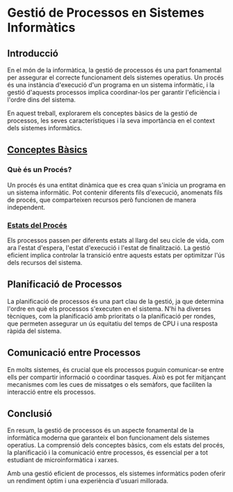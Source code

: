 # Gestió de Processos en Sistemes Informàtics

## Introducció

En el món de la informàtica, la gestió de processos és una part fonamental per assegurar el correcte funcionament dels sistemes operatius. Un procés és una instància d'execució d'un programa en un sistema informàtic, i la gestió d'aquests processos implica coordinar-los per garantir l'eficiència i l'ordre dins del sistema.

En aquest treball, explorarem els conceptes bàsics de la gestió de processos, les seves característiques i la seva importància en el context dels sistemes informàtics.

## [Conceptes Bàsics](/02_Conceptes_Bàsics)

### Què és un Procés?

Un procés és una entitat dinàmica que es crea quan s'inicia un programa en un sistema informàtic. Pot contenir diferents fils d'execució, anomenats fils de procés, que comparteixen recursos però funcionen de manera independent.

### [Estats del Procés](/02_Conceptes_Bàsics/2.2_Estats_del_Procés.md)

Els processos passen per diferents estats al llarg del seu cicle de vida, com ara l'estat d'espera, l'estat d'execució i l'estat de finalització. La gestió eficient implica controlar la transició entre aquests estats per optimitzar l'ús dels recursos del sistema.

## Planificació de Processos

La planificació de processos és una part clau de la gestió, ja que determina l'ordre en què els processos s'executen en el sistema. N'hi ha diverses tècniques, com la planificació amb prioritats o la planificació per rondes, que permeten assegurar un ús equitatiu del temps de CPU i una resposta ràpida del sistema.

## Comunicació entre Processos

En molts sistemes, és crucial que els processos puguin comunicar-se entre ells per compartir informació o coordinar tasques. Això es pot fer mitjançant mecanismes com les cues de missatges o els semàfors, que faciliten la interacció entre els processos.

## Conclusió

En resum, la gestió de processos és un aspecte fonamental de la informàtica moderna que garanteix el bon funcionament dels sistemes operatius. La comprensió dels conceptes bàsics, com els estats del procés, la planificació i la comunicació entre processos, és essencial per a tot estudiant de microinformàtica i xarxes.

Amb una gestió eficient de processos, els sistemes informàtics poden oferir un rendiment òptim i una experiència d'usuari millorada.
